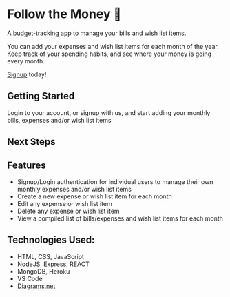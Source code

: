 # Follow the Money :money_with_wings:

A budget-tracking app to manage your bills and wish list items.

You can add your expenses and wish list items for each month of the year. Keep track of your spending habits, and see where your money is going every month.

[Signup](https://gerimae-oliva-budget-tracking.herokuapp.com/) today!

## Getting Started
Login to your account, or signup with us, and start adding your monthly bills, expenses and/or wish list items

## Next Steps

## Features
* Signup/Login authentication for individual users to manage their own monthly expenses and/or wish list items
* Create a new expense or wish list item for each month
* Edit any expense or wish list item
* Delete any expense or wish list item
* View a compiled list of bills/expenses and wish list items for each month

## Technologies Used:
* HTML, CSS, JavaScript
* NodeJS, Express, REACT
* MongoDB, Heroku
* VS Code
* [Diagrams.net](diagrams.net)